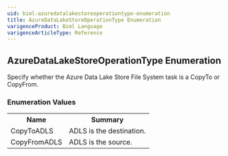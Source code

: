 ```yaml
---
uid: biml-azuredatalakestoreoperationtype-enumeration
title: AzureDataLakeStoreOperationType Enumeration
varigenceProduct: Biml Language
varigenceArticleType: Reference
---
```


## AzureDataLakeStoreOperationType Enumeration<div class="LanguageSummary"><div class ="SummaryItem">Specify whether the Azure Data Lake Store File System task is a CopyTo or CopyFrom.</div></div><div class="EnumValueGroup">### Enumeration Values<table id="EnumValue" class="MemberList"><tbody><tr><th class="MemberNameColumnHeader">Name</th><th class="MemberSummaryColumnHeader">Summary</th></tr><tr class="cd0"><td class="MemberName">CopyToADLS</td><td class="MemberSummary"><div class ="SummaryItem">ADLS is the destination.</div> </td></tr><tr class="cd1"><td class="MemberName">CopyFromADLS</td><td class="MemberSummary"><div class ="SummaryItem">ADLS is the source.</div> </td></tr></tbody></table></div>